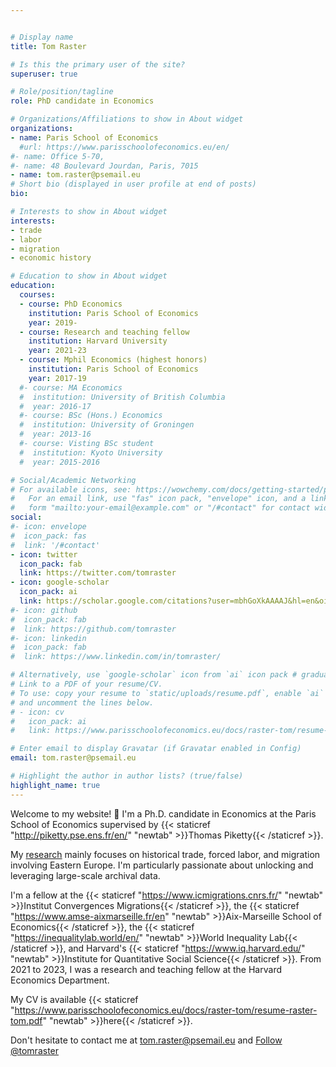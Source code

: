 ```yaml
---


# Display name
title: Tom Raster

# Is this the primary user of the site?
superuser: true

# Role/position/tagline
role: PhD candidate in Economics

# Organizations/Affiliations to show in About widget
organizations:
- name: Paris School of Economics
  #url: https://www.parisschoolofeconomics.eu/en/
#- name: Office 5-70,
#- name: 48 Boulevard Jourdan, Paris, 7015
- name: tom.raster@psemail.eu
# Short bio (displayed in user profile at end of posts)
bio: 

# Interests to show in About widget
interests:
- trade
- labor
- migration
- economic history

# Education to show in About widget
education:
  courses:
  - course: PhD Economics
    institution: Paris School of Economics
    year: 2019-
  - course: Research and teaching fellow
    institution: Harvard University
    year: 2021-23
  - course: Mphil Economics (highest honors)
    institution: Paris School of Economics
    year: 2017-19
  #- course: MA Economics
  #  institution: University of British Columbia
  #  year: 2016-17
  #- course: BSc (Hons.) Economics
  #  institution: University of Groningen
  #  year: 2013-16
  #- course: Visting BSc student
  #  institution: Kyoto University
  #  year: 2015-2016

# Social/Academic Networking
# For available icons, see: https://wowchemy.com/docs/getting-started/page-builder/#icons
#   For an email link, use "fas" icon pack, "envelope" icon, and a link in the
#   form "mailto:your-email@example.com" or "/#contact" for contact widget.
social:
#- icon: envelope
#  icon_pack: fas
#  link: '/#contact'
- icon: twitter
  icon_pack: fab
  link: https://twitter.com/tomraster
- icon: google-scholar  
  icon_pack: ai
  link: https://scholar.google.com/citations?user=mbhGoXkAAAAJ&hl=en&oi=ao
#- icon: github
#  icon_pack: fab
#  link: https://github.com/tomraster
#- icon: linkedin
#  icon_pack: fab
#  link: https://www.linkedin.com/in/tomraster/

# Alternatively, use `google-scholar` icon from `ai` icon pack # graduation-cap
# Link to a PDF of your resume/CV.
# To use: copy your resume to `static/uploads/resume.pdf`, enable `ai` icons in `params.toml`, 
# and uncomment the lines below.
# - icon: cv
#   icon_pack: ai
#   link: https://www.parisschoolofeconomics.eu/docs/raster-tom/resume-raster-tom.pdf # uploads/resume.pdf

# Enter email to display Gravatar (if Gravatar enabled in Config)
email: tom.raster@psemail.eu

# Highlight the author in author lists? (true/false)
highlight_name: true
---
```


Welcome to my website! 👋 I'm a Ph.D. candidate in Economics at the Paris School of Economics supervised by {{< staticref "http://piketty.pse.ens.fr/en/" "newtab" >}}Thomas Piketty{{< /staticref >}}. 

My [research](#projects) mainly focuses on historical trade, forced labor, and migration involving Eastern Europe. I'm particularly passionate about unlocking and leveraging large-scale archival data.

I'm a fellow at the {{< staticref "https://www.icmigrations.cnrs.fr/" "newtab" >}}Institut Convergences Migrations{{< /staticref >}}, the {{< staticref "https://www.amse-aixmarseille.fr/en" "newtab" >}}Aix-Marseille School of Economics{{< /staticref >}}, the {{< staticref "https://inequalitylab.world/en/" "newtab" >}}World Inequality Lab{{< /staticref >}}, and Harvard's {{< staticref "https://www.iq.harvard.edu/" "newtab" >}}Institute for Quantitative Social Science{{< /staticref >}}. From 2021 to 2023, I was a research and teaching fellow at the Harvard Economics Department. 

My CV is available {{< staticref "https://www.parisschoolofeconomics.eu/docs/raster-tom/resume-raster-tom.pdf" "newtab" >}}here{{< /staticref >}}. 

Don't hesitate to contact me at <a href = "mailto: tom.raster@psemail.eu">tom.raster@psemail.eu</a> and <a href="https://twitter.com/tomraster?ref_src=twsrc%5Etfw" class="twitter-follow-button" data-show-count="false">Follow @tomraster</a><script async src="https://platform.twitter.com/widgets.js" charset="utf-8"></script>
